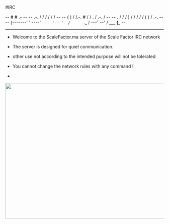 
#IRC 

--          # #                      .-                                  --
--          .-.    /      /         /  /          /           /          --
--         (  )   /      /.-.  #   /  /      .   /    .-.    /           --
--   .       /   /     /    ) /   /  /      /   /    (   )  /       .-.  --
--  (-------'   ' ----'`---- '---'  /      `._ /  ---'`--' / ___ __(___  --
--                                                                       --

-  Welcome to the ScaleFactor.ma server of the Scale Factor IRC network

-  The server is designed for quiet communication.
-  other use not according to the intended purpose will not be tolerated
-  You cannot change the network rules with any command !
-  

<p align="center">
	<img  src="./res/7yy7yc2"  width="785" height="430" />
</p>
